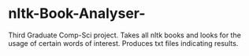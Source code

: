 # nltk-Book-Analyser-
Third Graduate Comp-Sci project. Takes all nltk books and looks for the usage of certain words of interest. Produces txt files indicating results. 
